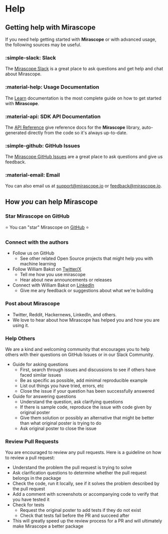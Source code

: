 # Help

## Getting help with Mirascope

If you need help getting started with **Mirascope** or with advanced usage, the following sources may be useful.

### :simple-slack: Slack

The [Mirascope Slack](https://join.slack.com/t/mirascope-community/shared_invite/zt-2ilqhvmki-FB6LWluInUCkkjYD3oSjNA) is a great place to ask questions and get help and chat about Mirascope.

### :material-help: Usage Documentation

The [Learn](./learn/index.md) documentation is the most complete guide on how to get started with **Mirascope**.

### :material-api: SDK API Documentation

The [API Reference](./api/core/anthropic/call.md) give reference docs for the **Mirascope** library, auto-generated directly from the code so it's always up-to-date.

### :simple-github: GitHub Issues

The [Mirascope GitHub Issues](https://github.com/Mirascope/mirascope/issues) are a great place to ask questions and give us feedback.

### :material-email: Email

You can also email us at [support@mirascope.io](mailto:support@mirascope.io) or [feedback@mirascope.io](mailto:feedback@mirascope.io).


## How *you* can help Mirascope

### Star Mirascope on GitHub

⭐️ You can "star" Mirascope on [GitHub](https://github.com/mirascope/mirascope) ⭐️

### Connect with the authors

-   Follow us on GitHub
    -   See other related Open Source projects that might help you with machine learning
-   Follow William Bakst on [Twitter/X](https://twitter.com/WilliamBakst)
    -   Tell me how you use mirascope
    -   Hear about new announcements or releases
-   Connect with William Bakst on [LinkedIn](https://www.linkedin.com/in/wbakst/)
    -   Give me any feedback or suggestions about what we're building

### Post about Mirascope

-   Twitter, Reddit, Hackernews, LinkedIn, and others.
-   We love to hear about how Mirascope has helped you and how you are using it.

### Help Others

We are a kind and welcoming community that encourages you to help others with their questions on GitHub Issues or in our Slack Community.

-   Guide for asking questions
    -   First, search through issues and discussions to see if others have faced similar issues
    -   Be as specific as possible, add minimal reproducible example
    -   List out things you have tried, errors, etc
    -   Close the issue if your question has been successfully answered
-   Guide for answering questions
    -   Understand the question, ask clarifying questions
    -   If there is sample code, reproduce the issue with code given by original poster
    -   Give them solution or possibly an alternative that might be better than what original poster is trying to do
    -   Ask original poster to close the issue

### Review Pull Requests

You are encouraged to review any pull requests. Here is a guideline on how to review a pull request:

-   Understand the problem the pull request is trying to solve
-   Ask clarification questions to determine whether the pull request belongs in the package
-   Check the code, run it locally, see if it solves the problem described by the pull request
-   Add a comment with screenshots or accompanying code to verify that you have tested it
-   Check for tests
    -   Request the original poster to add tests if they do not exist
    -   Check that tests fail before the PR and succeed after
-   This will greatly speed up the review process for a PR and will ultimately make Mirascope a better package
